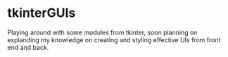 # tkinterGUIs

Playing around with some modules from tkinter, soon planning on explanding my knowledge on creating and styling effective UIs 
from front end and back.
